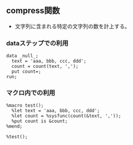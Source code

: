 ## compress関数

- 文字列に含まれる特定の文字列の数を計上する。

### dataステップでの利用

``` sas
data _null_;
  text = 'aaa, bbb, ccc, ddd';
  count = count(text, ',');
  put count=;
run;
```

### マクロ内での利用

``` sas
%macro test();
  %let text = 'aaa, bbb, ccc, ddd';
  %let count = %sysfunc(count(&text, ','));
  %put count is &count;
%mend;

%test();
```
